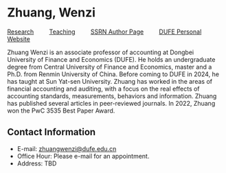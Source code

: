 # Zhuang, Wenzi

[Research](research.md) &#8195;&#8195; [Teaching](teaching.md) &#8195;&#8195; [SSRN Author Page](https://papers.ssrn.com/sol3/cf_dev/AbsByAuth.cfm?per_id=4592798) &#8195;&#8195; [DUFE Personal Website](https://kjxy.dufe.edu.cn/content_82157.html)

Zhuang Wenzi is an associate professor of accounting at Dongbei University of Finance and Economics (DUFE). He holds an undergraduate degree from Central University of Finance and Economics, master and a Ph.D. from Renmin University of China. Before coming to DUFE in 2024, he has taught at Sun Yat-sen University. Zhuang has worked in the areas of financial accounting and auditing, with a focus on the real effects of accounting standards, measurements, behaviors and information. Zhuang has published several articles in peer-reviewed journals. In 2022, Zhuang won the PwC 3535 Best Paper Award.



## Contact Information
- E-mail: [zhuangwenzi@dufe.edu.cn](mailto:zhuangwenzi@dufe.edu.cn)
- Office Hour: Please e-mail for an appointment.
- Address: TBD

